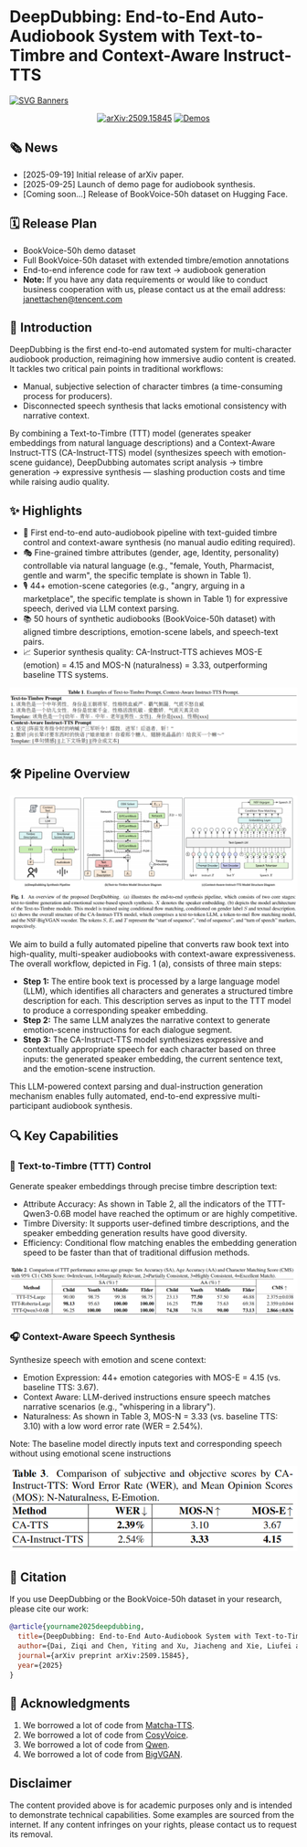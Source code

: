# DeepDubbing: End-to-End Auto-Audiobook System with Text-to-Timbre and Context-Aware Instruct-TTS

[![SVG Banners](https://svg-banners.vercel.app/api?type=origin&text1=DeepDubbing🤠&text2=Text-to-Timbre%20💖%20Context-Aware-TTS&width=800&height=200)](https://github.com/Akshay090/svg-banners)

<div align="center">
    <a href="https://arxiv.org/abs/2509.15845"><img src="https://img.shields.io/badge/arXiv-2509.15845-b31b1b.svg?logo=arxiv&logoColor=white" alt="arXiv:2509.15845"></a>
    <a href="https://tme-lyra-lab.github.io/DeepDubbing"><img src="https://img.shields.io/badge/Demos-🌐-blue" alt="Demos"></a>
</div>

## 🗞 News

- [2025-09-19] Initial release of arXiv paper.
- [2025-09-25] Launch of demo page for audiobook synthesis.
- [Coming soon...] Release of BookVoice-50h dataset on Hugging Face.

## 🗓️ Release Plan

- BookVoice-50h demo dataset
- Full BookVoice-50h dataset with extended timbre/emotion annotations 
- End-to-end inference code for raw text → audiobook generation
- **Note:** If you have any data requirements or would like to conduct business cooperation with us, please contact us at the email address: janettachen@tencent.com

## 🎯 Introduction

DeepDubbing is the first end-to-end automated system for multi-character audiobook production, reimagining how immersive audio content is created. It tackles two critical pain points in traditional workflows:

- Manual, subjective selection of character timbres (a time-consuming process for producers).
- Disconnected speech synthesis that lacks emotional consistency with narrative context.

By combining a Text-to-Timbre (TTT) model (generates speaker embeddings from natural language descriptions) and a Context-Aware Instruct-TTS (CA-Instruct-TTS) model (synthesizes speech with emotion-scene guidance), DeepDubbing automates script analysis → timbre generation → expressive synthesis — slashing production costs and time while raising audio quality.

## ✨ Highlights

- 🚀 First end-to-end auto-audiobook pipeline with text-guided timbre control and context-aware synthesis (no manual audio editing required).
- 🎭 Fine-grained timbre attributes (gender, age, Identity, personality) controllable via natural language (e.g., "female, Youth, Pharmacist, gentle and warm", the specific template is shown in Table 1).
- 🎙️ 44+ emotion-scene categories (e.g., "angry, arguing in a marketplace", the specific template is shown in Table 1) for expressive speech, derived via LLM context parsing.
- 📚 50 hours of synthetic audiobooks (BookVoice-50h dataset) with aligned timbre descriptions, emotion-scene labels, and speech-text pairs.
- 📈 Superior synthesis quality: CA-Instruct-TTS achieves MOS-E (emotion) = 4.15 and MOS-N (naturalness) = 3.33, outperforming baseline TTS systems.

![Table 1. Examples of Text-to-Timbre Prompt and Context-Aware Instruct-TTS Prompt](resource/table1.png)

## 🛠️ Pipeline Overview

![DeepDubbing Pipeline](resource/figure1.png)

<!-- - Text & Context Parsing:
  - A Large Language Model (LLM) identifies characters and generates Gender|Age|Personality timbre descriptions.
  - The same LLM extracts Emotion|Contextual Scenario instructions from narrative text.
- Text-to-Timbre (TTT) Generation:
  - Conditional Flow Matching (CFM) generates speaker embeddings from text descriptions.
  - Uses Qwen3-Embedding-0.6B for text encoding + FiLM/SALN for multi-level conditioning.
- Context-Aware Instruct-TTS Synthesis:
  - Fuses speaker embedding, dialogue text, and emotion instructions via a Transformer-based acoustic model.
  - NSF-BigVGAN vocoder generates final speech audio. -->

We aim to build a fully automated pipeline that converts raw book text into high-quality, multi-speaker audiobooks with context-aware expressiveness. The overall workflow, depicted in Fig. 1 (a), consists of three main steps:

- **Step 1:** The entire book text is processed by a large language model (LLM), which identifies all characters and generates a structured timbre description for each. This description serves as input to the TTT model to produce a corresponding speaker embedding.
- **Step 2:** The same LLM analyzes the narrative context to generate emotion-scene instructions for each dialogue segment.
- **Step 3:** The CA-Instruct-TTS model synthesizes expressive and contextually appropriate speech for each character based on three inputs: the generated speaker embedding, the current sentence text, and the emotion-scene instruction.

This LLM-powered context parsing and dual-instruction generation mechanism enables fully automated, end-to-end expressive multi-participant audiobook synthesis.

## 🔍 Key Capabilities

### 🎤 Text-to-Timbre (TTT) Control

Generate speaker embeddings through precise timbre description text:

- Attribute Accuracy: As shown in Table 2, all the indicators of the TTT-Qwen3-0.6B model have reached the optimum or are highly competitive.
- Timbre Diversity: It supports user-defined timbre descriptions, and the speaker embedding generation results have good diversity.
- Efficiency: Conditional flow matching enables the embedding generation speed to be faster than that of traditional diffusion methods.

![Table 2. Comparison of TTT performance across age groups: Sex Accuracy (SA), Age Accuracy (AA) and Character Matching Score (CMS) with 95% CI ( CMS Score: 0=Irrelevant, 1=Marginally Relevant, 2=Partially Consistent, 3=Highly Consistent, 4=Excellent Match)](resource/table2.png)

### 🎧 Context-Aware Speech Synthesis

Synthesize speech with emotion and scene context:

- Emotion Expression: 44+ emotion categories with MOS-E = 4.15 (vs. baseline TTS: 3.67).
- Context Aware: LLM-derived instructions ensure speech matches narrative scenarios (e.g., "whispering in a library").
- Naturalness: As shown in Table 3, MOS-N = 3.33 (vs. baseline TTS: 3.10) with a low word error rate (WER = 2.54%).
  
Note: The baseline model directly inputs text and corresponding speech without using emotional scene instructions

<p align="center"><img src="resource/table3.png" width="700" alt="Table 3. Comparison of subjective and objective scores by CA-Instruct-TTS: Word Error Rate (WER), and Mean Opinion Scores(MOS): N-Naturalness, E-Emotion."></p>

## 📝 Citation

If you use DeepDubbing or the BookVoice-50h dataset in your research, please cite our work:

```bibtex
@article{yourname2025deepdubbing,
  title={DeepDubbing: End-to-End Auto-Audiobook System with Text-to-Timbre and Context-Aware Instruct-TTS},
  author={Dai, Ziqi and Chen, Yiting and Xu, Jiacheng and Xie, Liufei and Wang, Yuchen and Yang, Zhenchuan and Bai, Bingsong and Gao, Yangsheng and Zhou, Wenjiang and Zhao, Weifeng and Zhou, Ruohua },
  journal={arXiv preprint arXiv:2509.15845},
  year={2025}
}
```

## 🙏 Acknowledgments

1. We borrowed a lot of code from [Matcha-TTS](https://github.com/shivammehta25/Matcha-TTS).
2. We borrowed a lot of code from [CosyVoice](https://github.com/FunAudioLLM/CosyVoice).
3. We borrowed a lot of code from [Qwen](https://huggingface.co/Qwen/Qwen3-0.6B).
4. We borrowed a lot of code from [BigVGAN](https://github.com/NVIDIA/BigVGAN).


## Disclaimer

The content provided above is for academic purposes only and is intended to demonstrate technical capabilities. Some examples are sourced from the internet. If any content infringes on your rights, please contact us to request its removal.
